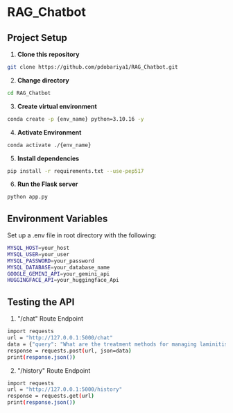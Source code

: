 # RAG_Chatbot

## Project Setup
1. **Clone this repository**
```bash
git clone https://github.com/pdobariya1/RAG_Chatbot.git
```

2. **Change directory**
```bash
cd RAG_Chatbot
```

3. **Create virtual environment**
```bash
conda create -p {env_name} python=3.10.16 -y
```

4. **Activate Environment**
```bash
conda activate ./{env_name}
```

5. **Install dependencies**
```bash
pip install -r requirements.txt --use-pep517
```

6. **Run the Flask server**
```bash
python app.py
```


## Environment Variables

Set up a .env file in root directory with the following:
```bash
MYSQL_HOST=your_host
MYSQL_USER=your_user
MYSQL_PASSWORD=your_password
MYSQL_DATABASE=your_database_name
GOOGLE_GEMINI_API=your_gemini_api
HUGGINGFACE_API=your_huggingface_Api
```

## Testing the API
1. "/chat" Route Endpoint
```bash
import requests
url = "http://127.0.0.1:5000/chat"
data = {"query": "What are the treatment methods for managing laminitis in animals?"}
response = requests.post(url, json=data)
print(response.json())
```

2. "/history" Route Endpoint
```bash
import requests
url = "http://127.0.0.1:5000/history"
response = requests.get(url)
print(response.json())
```
